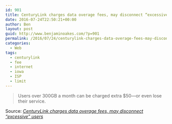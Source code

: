 ```yaml
---
id: 901
title: CenturyLink charges data overage fees, may disconnect “excessive” users
date: 2016-07-24T22:50:21+00:00
author: Ben
layout: post
guid: http://www.benjaminoakes.com/?p=901
permalink: /2016/07/24/centurylink-charges-data-overage-fees-may-disconnect-excessive-users/
categories:
  - Web
tags:
  - centurylink
  - fee
  - internet
  - iowa
  - ISP
  - limit
---
```

> Users over 300GB a month can be charged extra $50—or even lose their service.

Source: _[CenturyLink charges data overage fees, may disconnect “excessive” users](http://arstechnica.com/information-technology/2016/07/centurylink-charges-data-overage-fees-may-disconnect-excessive-users/)_